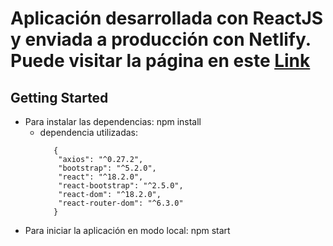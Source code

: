 # Aplicación desarrollada con ReactJS y enviada a producción con Netlify. Puede visitar la página en este [Link](https://pet-loving.netlify.app)

## Getting Started

- Para instalar las dependencias: npm install
  - dependencia utilizadas:
    ```
       {
        "axios": "^0.27.2",
        "bootstrap": "^5.2.0",
        "react": "^18.2.0",
        "react-bootstrap": "^2.5.0",
        "react-dom": "^18.2.0",
        "react-router-dom": "^6.3.0"
       }
    ```
- Para iniciar la aplicación en modo local: npm start
